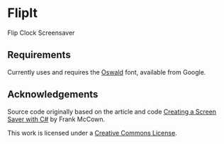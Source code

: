 # FlipIt
Flip Clock Screensaver

## Requirements

Currently uses and requires the [Oswald](https://www.google.com/fonts/specimen/Oswald) font, available from Google.

## Acknowledgements

Source code originally based on the article and code [Creating a Screen Saver with C#](http://www.harding.edu/fmccown/screensaver/screensaver.html) by Frank McCown.

This work is licensed under a [Creative Commons License](http://creativecommons.org/licenses/by-sa/2.0/).
